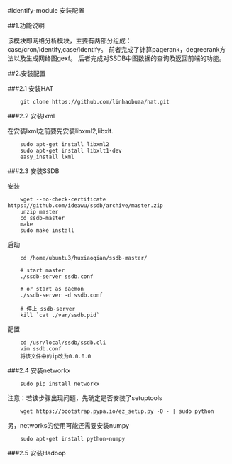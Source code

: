 #Identify-module 安装配置

##1.功能说明

该模块即网络分析模块，主要有两部分组成：case/cron/identify,case/identify。
前者完成了计算pagerank，degreerank方法以及生成网络图gexf。
后者完成对SSDB中图数据的查询及返回前端的功能。

##2.安装配置

###2.1 安装HAT

```
    git clone https://github.com/linhaobuaa/hat.git
```

###2.2 安装lxml

在安装lxml之前要先安装libxml2,libxlt.

```
    sudo apt-get install libxml2
    sudo apt-get install libxlt1-dev
    easy_install lxml
```

###2.3 安装SSDB

安装
```
    wget --no-check-certificate https://github.com/ideawu/ssdb/archive/master.zip
    unzip master
    cd ssdb-master
    make
    sudo make install

```
启动
```
    cd /home/ubuntu3/huxiaoqian/ssdb-master/

    # start master
    ./ssdb-server ssdb.conf

    # or start as daemon
    ./ssdb-server -d ssdb.conf

    # 停止 ssdb-server
    kill `cat ./var/ssdb.pid`
```
配置
```
    cd /usr/local/ssdb/ssdb.cli
    vim ssdb.conf
    将该文件中的ip改为0.0.0.0
```
###2.4 安装networkx
```
    sudo pip install networkx
```
注意：若该步骤出现问题，先确定是否安装了setuptools
```
    wget https://bootstrap.pypa.io/ez_setup.py -O - | sudo python
```
另，networks的使用可能还需要安装numpy
```
    sudo apt-get install python-numpy
```

###2.5 安装Hadoop
